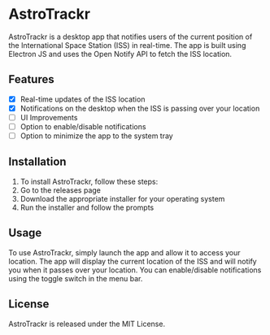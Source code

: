 # AstroTrackr

AstroTrackr is a desktop app that notifies users of the current position of the International Space Station (ISS) in real-time. The app is built using Electron JS and uses the Open Notify API to fetch the ISS location.

## Features

- [x] Real-time updates of the ISS location
- [x] Notifications on the desktop when the ISS is passing over your location
- [ ] UI Improvements
- [ ] Option to enable/disable notifications
- [ ] Option to minimize the app to the system tray

## Installation

1. To install AstroTrackr, follow these steps:
2. Go to the releases page
3. Download the appropriate installer for your operating system
4. Run the installer and follow the prompts

## Usage

To use AstroTrackr, simply launch the app and allow it to access your location. The app will display the current location of the ISS and will notify you when it passes over your location. You can enable/disable notifications using the toggle switch in the menu bar.

## License

AstroTrackr is released under the MIT License.
